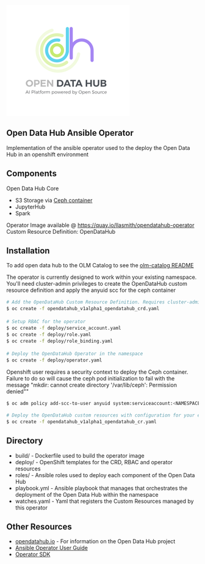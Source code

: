 <img src="datahub_color_vert-wht-bg.png" alt="Open Data Hub, an AI platform powered by Open Source" title="Open Data Hub, an AI platform powered by Open Source" />

Open Data Hub Ansible Operator
----------
Implementation of the ansible operator used to the deploy the Open Data Hub in an openshift environment

Components
----------
Open Data Hub Core
* S3 Storage via [Ceph container](http://github.com/ceph/ceph-container)
* JupyterHub 
* Spark

Operator Image available @ https://quay.io/llasmith/opendatahub-operator
Custom Resource Definition: OpenDataHub


Installation
----------
To add open data hub to the OLM Catalog to see the [olm-catalog README](/deploy/olm-catalog/README.md)

The operator is currently designed to work within your existing namespace. You'll need cluster-admin privileges to create the OpenDataHub custom resource definition and apply the anyuid scc for the ceph container

```bash
# Add the OpenDataHub Custom Resource Definition. Requires cluster-admin privileges
$ oc create -f opendatahub_v1alpha1_opendatahub_crd.yaml

# Setup RBAC for the operator
$ oc create -f deploy/service_account.yaml
$ oc create -f deploy/role.yaml
$ oc create -f deploy/role_binding.yaml

# Deploy the OpenDataHub Operator in the namespace
$ oc create -f deploy/operator.yaml
```

Openshift user requires a security context to deploy the Ceph container. Failure to do so will cause the ceph pod initialization to fail with the message "mkdir: cannot create directory '/var/lib/ceph': Permission denied""
```bash
$ oc adm policy add-scc-to-user anyuid system:serviceaccount:<NAMESPACE>:default
```

```bash
# Deploy the OpenDataHub custom resources with configuration for your environment
$ oc create -f opendatahub_v1alpha1_opendatahub_cr.yaml
```

Directory
----------
* build/ - Dockerfile used to build the operator image
* deploy/ - OpenShift templates for the CRD, RBAC and operator resources
* roles/ - Ansible roles used to deploy each component of the Open Data Hub
* playbook.yml - Ansible playbook that manages that orchestrates the deployment of the Open Data Hub within the namespace
* watches.yaml - Yaml that registers the Custom Resources managed by this operator

Other Resources
----------
- [opendatahub.io](https://opendatahub.io) - For information on the Open Data Hub project
- [Ansible Operator User Guide](https://raw.githubusercontent.com/operator-framework/operator-sdk/master/doc/ansible/user-guide.md)
- [Operator SDK](https://github.com/operator-framework/operator-sdk)

